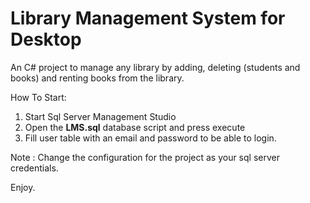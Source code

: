 # Library Management System for Desktop
An C# project to manage any library by adding, deleting (students and books) and renting books from the library. 

How To Start:
1. Start Sql Server Management Studio
2. Open the **LMS.sql** database script and press execute
3. Fill user table with an email and password to be able to login.

Note : Change the configuration for the project as your sql server credentials.

Enjoy.
